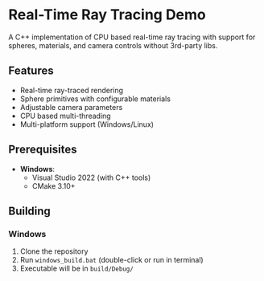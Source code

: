 # Real-Time Ray Tracing Demo

A C++ implementation of CPU based real-time ray tracing with support for spheres, materials, and camera controls without 3rd-party libs.

## Features
- Real-time ray-traced rendering
- Sphere primitives with configurable materials
- Adjustable camera parameters
- CPU based multi-threading
- Multi-platform support (Windows/Linux)

## Prerequisites
- **Windows**:
  - Visual Studio 2022 (with C++ tools)
  - CMake 3.10+

## Building

### Windows
1. Clone the repository
2. Run `windows_build.bat` (double-click or run in terminal)
3. Executable will be in `build/Debug/`
